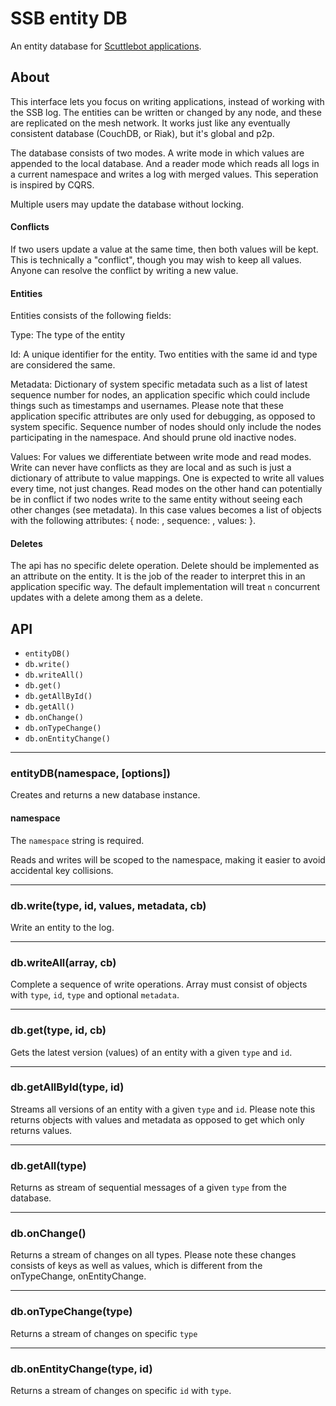 # SSB entity DB

An entity database for [Scuttlebot applications](https://github.com/ssbc/scuttlebot).

## About

This interface lets you focus on writing applications, instead of
working with the SSB log. The entities can be written or changed by
any node, and these are replicated on the mesh network. It works just
like any eventually consistent database (CouchDB, or Riak), but it's
global and p2p.

The database consists of two modes. A write mode in which values are
appended to the local database. And a reader mode which reads all logs
in a current namespace and writes a log with merged values. This
seperation is inspired by CQRS.

Multiple users may update the database without locking.

#### Conflicts

If two users update a value at the same time, then both values will be kept.
This is technically a "conflict", though you may wish to keep all values.
Anyone can resolve the conflict by writing a new value.

#### Entities

Entities consists of the following fields:

Type: The type of the entity

Id: A unique identifier for the entity. Two entities with the same id
and type are considered the same.

Metadata: Dictionary of system specific metadata such as a list of
latest sequence number for nodes, an application specific which could
include things such as timestamps and usernames. Please note that
these application specific attributes are only used for debugging, as
opposed to system specific. Sequence number of nodes should only
include the nodes participating in the namespace. And should prune
old inactive nodes.

Values: For values we differentiate between write mode and read modes.
Write can never have conflicts as they are local and as such is just a
dictionary of attribute to value mappings. One is expected to write
all values every time, not just changes. Read modes on the other hand
can potentially be in conflict if two nodes write to the same entity
without seeing each other changes (see metadata). In this case values
becomes a list of objects with the following attributes: { node:
<nodeid>, sequence: <node-sequence>, values: <values> }.

#### Deletes

The api has no specific delete operation. Delete should be implemented
as an attribute on the entity. It is the job of the reader to
interpret this in an application specific way. The default
implementation will treat `n` concurrent updates with a delete among
them as a delete.

## API

 - `entityDB()`
 - `db.write()`
 - `db.writeAll()`
 - `db.get()`
 - `db.getAllById()`
 - `db.getAll()`
 - `db.onChange()`
 - `db.onTypeChange()`
 - `db.onEntityChange()`

---

### entityDB(namespace, [options])

Creates and returns a new database instance.

#### namespace

The `namespace` string is required.

Reads and writes will be scoped to the namespace, making it easier to
avoid accidental key collisions.

---

### db.write(type, id, values, metadata, cb)

Write an entity to the log.

---

### db.writeAll(array, cb)

Complete a sequence of write operations. Array must consist of objects
with `type`, `id`, `type` and optional `metadata`.

---

### db.get(type, id, cb)

Gets the latest version (values) of an entity with a given `type` and
`id`.

---

### db.getAllById(type, id)

Streams all versions of an entity with a given `type` and `id`. Please note
this returns objects with values and metadata as opposed to get which
only returns values.

---

### db.getAll(type)

Returns as stream of sequential messages of a given `type` from the database.

---

### db.onChange()

Returns a stream of changes on all types. Please note these changes
consists of keys as well as values, which is different from the
onTypeChange, onEntityChange.

---

### db.onTypeChange(type)

Returns a stream of changes on specific `type`

---

### db.onEntityChange(type, id)

Returns a stream of changes on specific `id` with `type`.

